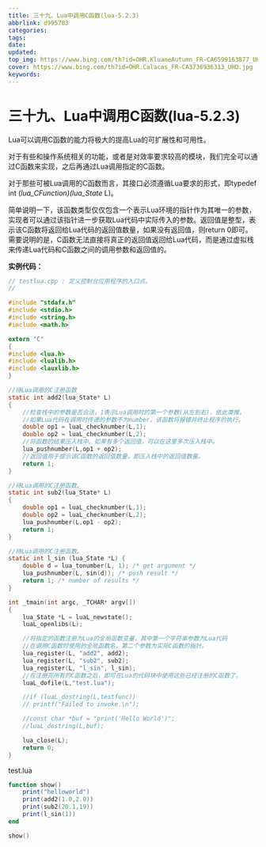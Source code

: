 ```yaml
---
title: 三十九、Lua中调用C函数(lua-5.2.3)
abbrlink: d995783
categories: 
tags: 
date: 
updated: 
top_img: https://www.bing.com/th?id=OHR.KluaneAutumn_FR-CA6599163877_UHD.jpg
cover: https://www.bing.com/th?id=OHR.Calacas_FR-CA3736936313_UHD.jpg
keywords: 
---
```

# 三十九、Lua中调用C函数(lua-5.2.3)

Lua可以调用C函数的能力将极大的提高Lua的可扩展性和可用性。

对于有些和操作系统相关的功能，或者是对效率要求较高的模块，我们完全可以通过C函数来实现，之后再通过Lua调用指定的C函数。

对于那些可被Lua调用的C函数而言，其接口必须遵循Lua要求的形式，即typedef int (*lua_CFunction)(lua_State* L)。

简单说明一下，该函数类型仅仅包含一个表示Lua环境的指针作为其唯一的参数，实现者可以通过该指针进一步获取Lua代码中实际传入的参数。返回值是整型，表示该C函数将返回给Lua代码的返回值数量，如果没有返回值，则return 0即可。需要说明的是，C函数无法直接将真正的返回值返回给Lua代码，而是通过虚拟栈来传递Lua代码和C函数之间的调用参数和返回值的。

**实例代码：**

```C
// testlua.cpp : 定义控制台应用程序的入口点。
//

#include "stdafx.h"
#include <stdio.h>
#include <string.h>
#include <math.h>

extern "C"
{
#include <lua.h>
#include <lualib.h>
#include <lauxlib.h>
}

//待Lua调用的C注册函数
static int add2(lua_State* L)
{
    //检查栈中的参数是否合法，1表示Lua调用时的第一个参数(从左到右)，依此类推。
    //如果Lua代码在调用时传递的参数不为number，该函数将报错并终止程序的执行。
    double op1 = luaL_checknumber(L,1);
    double op2 = luaL_checknumber(L,2);
    //将函数的结果压入栈中。如果有多个返回值，可以在这里多次压入栈中。
    lua_pushnumber(L,op1 + op2);
    //返回值用于提示该C函数的返回值数量，即压入栈中的返回值数量。
    return 1;
}

//待Lua调用的C注册函数。
static int sub2(lua_State* L)
{
    double op1 = luaL_checknumber(L,1);
    double op2 = luaL_checknumber(L,2);
    lua_pushnumber(L,op1 - op2);
    return 1;
}

//待Lua调用的C注册函数。
static int l_sin (lua_State *L) {
    double d = lua_tonumber(L, 1); /* get argument */
    lua_pushnumber(L, sin(d)); /* push result */
    return 1; /* number of results */
}

int _tmain(int argc, _TCHAR* argv[])
{
    lua_State *L = luaL_newstate();
    luaL_openlibs(L);

    //将指定的函数注册为Lua的全局函数变量，其中第一个字符串参数为Lua代码
    //在调用C函数时使用的全局函数名，第二个参数为实际C函数的指针。
    lua_register(L, "add2", add2);
    lua_register(L, "sub2", sub2);
    lua_register(L, "l_sin", l_sin);
    //在注册完所有的C函数之后，即可在Lua的代码块中使用这些已经注册的C函数了。
    luaL_dofile(L,"test.lua");

    //if (luaL_dostring(L,testfunc))
    // printf("Failed to invoke.\n");

    //const char *buf = "print('Hello World')";
    //luaL_dostring(L,buf);

    lua_close(L);
    return 0;
}
```

test.lua

```lua
function show()  
    print("helloworld") 
    print(add2(1.0,2.0)) 
    print(sub2(20.1,19))
    print(l_sin(1))
end  

show()  
```